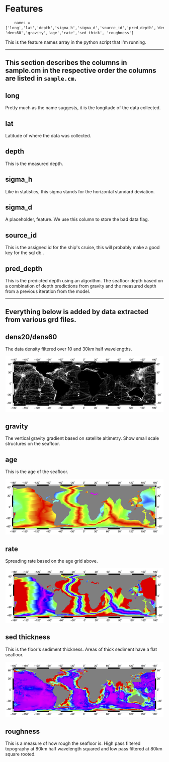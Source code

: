 # Features
        names = ['long','lat','depth','sigma_h','sigma_d','source_id','pred_depth','dens20', 'dens60','gravity','age','rate','sed thick', 'roughness']

This is the feature names array in the python script that I'm running.

---
## This section describes the columns in sample.cm in the respective order the columns are listed in `sample.cm`.
## long

Pretty much as the name suggests, it is the longitude of the data collected.

## lat

Latitude of where the data was collected.

## depth

This is the measured depth.

## sigma_h

Like in statistics, this sigma stands for the horizontal standard deviation.

## sigma_d

A placeholder, feature. We use this column to store the bad data flag.

## source_id

This is the assigned id for the ship's cruise, this will probably make a good key for the sql db..

## pred_depth

This is the predicted depth using an algorithm. The seafloor depth based on a combination of depth predictions from gravity and the measured depth from a previous iteration from the model.

---
## Everything below is added by data extracted from various grd files.
## dens20/dens60

The data density filtered over 10 and 30km half wavelengths.

![map of dens20](static/images/dens20.png?raw=true "Map of dens20")

## gravity

The vertical gravity gradient based on satellite altimetry. Show small scale structures on the seafloor.

## age

This is the age of the seafloor.

![map of age](static/images/agev2.png?raw=true "Map of seafloor age (roygbiv scale inverted")

## rate

Spreading rate based on the age grid above.

![map of rate](static/images/rate.png?raw=true "Map of rate")

## sed thickness

This is the floor's sediment thickness. Areas of thick sediment have a flat seafloor.

![map of sed thickness](static/images/sed.png?raw=true "Map of sediment thickness")

## roughness

This is a measure of how rough the seafloor is. High pass filtered topography at 80km half wavelength squared and low pass filtered at 80km square rooted.

